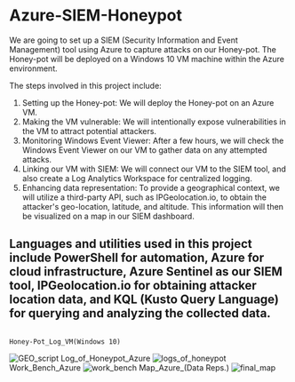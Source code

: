 # Azure-SIEM-Honeypot
We are going to set up a SIEM (Security Information and Event Management) tool using Azure to capture attacks on our Honey-pot. The Honey-pot will be deployed on a Windows 10 VM machine within the Azure environment.

The steps involved in this project include:

1. Setting up the Honey-pot: We will deploy the Honey-pot on an Azure VM.
2. Making the VM vulnerable: We will intentionally expose vulnerabilities in the VM to attract potential attackers.
3. Monitoring Windows Event Viewer: After a few hours, we will check the Windows Event Viewer on our VM to gather data on any attempted attacks.
4. Linking our VM with SIEM: We will connect our VM to the SIEM tool, and also create a Log Analytics Workspace for centralized logging.
5. Enhancing data representation: To provide a geographical context, we will utilize a third-party API, such as IPGeolocation.io, to obtain the attacker's geo-location, latitude, and altitude. This information will then be visualized on a map in our SIEM dashboard.

Languages and utilities used in this project include PowerShell for automation, Azure for cloud infrastructure, Azure Sentinel as our SIEM tool, IPGeolocation.io for obtaining attacker location data, and KQL (Kusto Query Language) for querying and analyzing the collected data.
----------------------------------------------------------------------------------------------------------------------------------------------------------------------------------------------------------------------
                                                                                         Honey-Pot_Log_VM(Windows 10)
![GEO_script](https://github.com/Prakher-v/Azure-SIEM-Honeypot/assets/92503482/ad7d474e-168a-4ab2-9e30-c53d09f92bc9)
                                                                                        Log_of_Honeypot_Azure
![logs_of_honeypot](https://github.com/Prakher-v/Azure-SIEM-Honeypot/assets/92503482/4eb7ce8c-4293-4e54-a5de-e2511bb9b525)
                                                                                        Work_Bench_Azure
![work_bench](https://github.com/Prakher-v/Azure-SIEM-Honeypot/assets/92503482/3a9fec0e-e4b0-48e2-a959-a35500a9a5ed)
                                                                                        Map_Azure_(Data Reps.)
![final_map](https://github.com/Prakher-v/Azure-SIEM-Honeypot/assets/92503482/898f3855-fd61-40ec-9d76-44b1eda9e9df)

